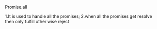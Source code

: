 Promise.all

1.It is used to handle all the promises;
2.when all the promises get resolve then only fulfill
other wise reject
